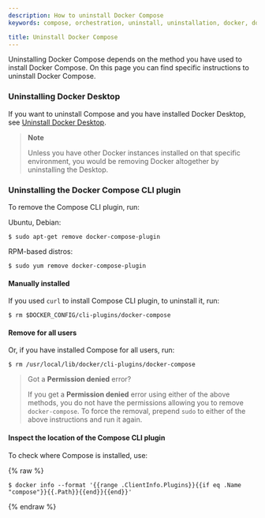 ```yaml
---
description: How to uninstall Docker Compose
keywords: compose, orchestration, uninstall, uninstallation, docker, documentation

title: Uninstall Docker Compose
---
```


Uninstalling Docker Compose depends on the method you have used to install Docker Compose. On this page you can find specific instructions to uninstall Docker Compose.


### Uninstalling Docker Desktop

If you want to uninstall Compose and you have installed Docker Desktop, see [Uninstall Docker Desktop](../../desktop/uninstall.md).

> **Note**
>
> Unless you have other Docker instances installed on that specific environment, you would be removing Docker altogether by uninstalling the Desktop.

### Uninstalling the Docker Compose CLI plugin

To remove the Compose CLI plugin, run:

Ubuntu, Debian:

```console
$ sudo apt-get remove docker-compose-plugin
```
RPM-based distros:

```console
$ sudo yum remove docker-compose-plugin
```

#### Manually installed

If you used `curl` to install Compose CLI plugin, to uninstall it, run:

```console
$ rm $DOCKER_CONFIG/cli-plugins/docker-compose
```

#### Remove for all users

Or, if you have installed Compose for all users, run:

```console
$ rm /usr/local/lib/docker/cli-plugins/docker-compose
```

> Got a **Permission denied** error?
>
> If you get a **Permission denied** error using either of the above
> methods, you do not have the permissions allowing you to remove
> `docker-compose`. To force the removal, prepend `sudo` to either of the above instructions and run it again.

#### Inspect the location of the Compose CLI plugin

To check where Compose is installed, use:

{% raw %}
```console
$ docker info --format '{{range .ClientInfo.Plugins}}{{if eq .Name "compose"}}{{.Path}}{{end}}{{end}}'
```
{% endraw %}

